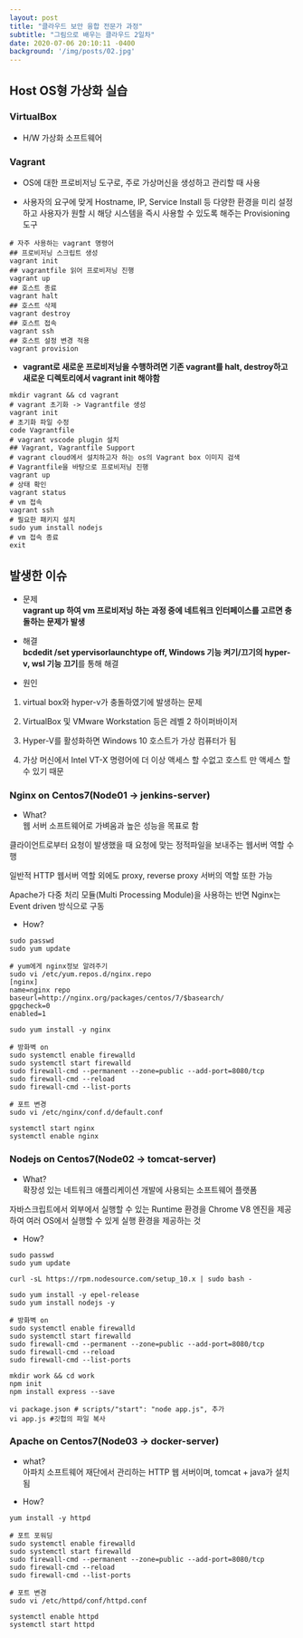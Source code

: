 ```yaml
---
layout: post
title: "클라우드 보안 융합 전문가 과정"
subtitle: "그림으로 배우는 클라우드 2일차"
date: 2020-07-06 20:10:11 -0400
background: '/img/posts/02.jpg'
---
```




## Host OS형 가상화 실습  

### VirtualBox  

* H/W 가상화 소프트웨어  

### Vagrant  

* OS에 대한 프로비저닝 도구로, 주로 가상머신을 생성하고 관리할 때 사용  

* 사용자의 요구에 맞게 Hostname, IP, Service Install 등 다양한 환경을 미리 설정하고 사용자가 원할 시 해당 시스템을 즉시 사용할 수 있도록 해주는 Provisioning 도구  

```shell
# 자주 사용하는 vagrant 명령어
## 프로비저닝 스크립트 생성
vagrant init
## vagrantfile 읽어 프로비저닝 진행
vagrant up
## 호스트 종료
vagrant halt
## 호스트 삭제
vagrant destroy
## 호스트 접속
vagrant ssh
## 호스트 설정 변경 적용
vagrant provision
```  

* **vagrant로 새로운 프로비저닝을 수행하려면 기존 vagrant를 halt, destroy하고 새로운 디렉토리에서 vagrant init 해야함**
  
```shell
mkdir vagrant && cd vagrant
# vagrant 초기화 -> Vagrantfile 생성
vagrant init
# 초기화 파일 수정
code Vagrantfile
# vagrant vscode plugin 설치
## Vagrant, Vagrantfile Support
# vagrant cloud에서 설치하고자 하는 os의 Vagrant box 이미지 검색
# Vagrantfile을 바탕으로 프로비저닝 진행
vagrant up
# 상태 확인
vagrant status
# vm 접속
vagrant ssh
# 필요한 패키지 설치
sudo yum install nodejs
# vm 접속 종료
exit
```  

## 발생한 이슈  

* 문제  
**vagrant up 하여 vm 프로비저닝 하는 과정 중에 네트워크 인터페이스를 고르면 충돌하는 문제가 발생**  
* 해결  
**bcdedit /set ypervisorlaunchtype off, Windows 기능 켜기/끄기의 hyper-v, wsl 기능 끄기**를 통해 해결  

* 원인  

1. virtual box와 hyper-v가 충돌하였기에 발생하는 문제  

2. VirtualBox 및 VMware Workstation 등은 레벨 2 하이퍼바이저  

3. Hyper-V를 활성화하면 Windows 10 호스트가 가상 컴퓨터가 됨  

4. 가상 머신에서 Intel VT-X 명령어에 더 이상 액세스 할 수없고 호스트 만 액세스 할 수 있기 때문  

### Nginx on Centos7(Node01 -> jenkins-server)  

* What?  
웹 서버 소프트웨어로 가벼움과 높은 성능을 목표로 함  

클라이언트로부터 요청이 발생했을 때 요청에 맞는 정적파일을 보내주는 웹서버 역할 수행  

일반적 HTTP 웹서버 역할 외에도 proxy, reverse proxy 서버의 역할 또한 가능  

Apache가 다중 처리 모듈(Multi Processing Module)을 사용하는 반면 Nginx는 Event driven 방식으로 구동  

* How?  

```shell
sudo passwd
sudo yum update

# yum에게 nginx정보 알려주기
sudo vi /etc/yum.repos.d/nginx.repo
[nginx]
name=nginx repo
baseurl=http://nginx.org/packages/centos/7/$basearch/
gpgcheck=0
enabled=1

sudo yum install -y nginx

# 방화벽 on
sudo systemctl enable firewalld
sudo systemctl start firewalld
sudo firewall-cmd --permanent --zone=public --add-port=8080/tcp
sudo firewall-cmd --reload
sudo firewall-cmd --list-ports

# 포트 변경
sudo vi /etc/nginx/conf.d/default.conf

systemctl start nginx
systemctl enable nginx
```  

### Nodejs on Centos7(Node02 -> tomcat-server)  

* What?  
확장성 있는 네트워크 애플리케이션 개발에 사용되는 소프트웨어 플랫폼  

자바스크립트에서 외부에서 실행할 수 있는 Runtime 환경을 Chrome V8 엔진을 제공하여 여러 OS에서 실행할 수 있게 실행 환경을 제공하는 것  

* How?  

```shell
sudo passwd
sudo yum update

curl -sL https://rpm.nodesource.com/setup_10.x | sudo bash -

sudo yum install -y epel-release
sudo yum install nodejs -y

# 방화벽 on
sudo systemctl enable firewalld
sudo systemctl start firewalld
sudo firewall-cmd --permanent --zone=public --add-port=8080/tcp
sudo firewall-cmd --reload
sudo firewall-cmd --list-ports

mkdir work && cd work
npm init
npm install express --save

vi package.json # scripts/"start": "node app.js", 추가
vi app.js #깃헙의 파일 복사
```  

### Apache on Centos7(Node03 -> docker-server)  

* what?  
아파치 소프트웨어 재단에서 관리하는 HTTP 웹 서버이며, tomcat + java가 설치됨  

* How?  

```shell  
yum install -y httpd

# 포트 포워딩
sudo systemctl enable firewalld
sudo systemctl start firewalld
sudo firewall-cmd --permanent --zone=public --add-port=8080/tcp
sudo firewall-cmd --reload
sudo firewall-cmd --list-ports

# 포트 변경
sudo vi /etc/httpd/conf/httpd.conf

systemctl enable httpd
systemctl start httpd
```
